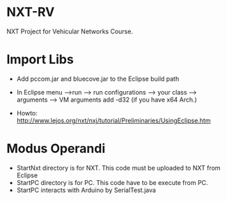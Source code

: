 NXT-RV
===========

NXT Project for Vehicular Networks Course.

Import Libs
===========

* Add  pccom.jar and bluecove.jar to the Eclipse build path
* In Eclipse menu -->run --> run configurations --> your class --> arguments --> VM arguments add -d32 (if you have x64 Arch.)

* Howto: http://www.lejos.org/nxt/nxj/tutorial/Preliminaries/UsingEclipse.htm


Modus Operandi
===========

* StartNxt directory is for NXT. This code must be uploaded to NXT from Eclipse
* StartPC directory is for PC. This code have to be execute from PC.
* StartPC interacts with Arduino by SerialTest.java
